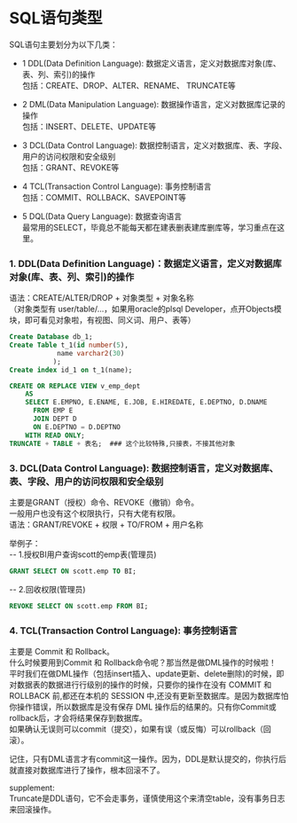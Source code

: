 # SQL语句类型
SQL语句主要划分为以下几类：

- 1 DDL(Data Definition Language): 数据定义语言，定义对数据库对象(库、表、列、索引)的操作  
包括：CREATE、DROP、ALTER、RENAME、 TRUNCATE等
  
- 2 DML(Data Manipulation Language): 数据操作语言，定义对数据库记录的操作  
包括：INSERT、DELETE、UPDATE等
  
- 3 DCL(Data Control Language): 数据控制语言，定义对数据库、表、字段、用户的访问权限和安全级别  
包括：GRANT、REVOKE等
  
- 4 TCL(Transaction Control Language): 事务控制语言  
包括：COMMIT、ROLLBACK、SAVEPOINT等
  
- 5 DQL(Data Query Language): 数据查询语言  
最常用的SELECT，毕竟总不能每天都在建表删表建库删库等，学习重点在这里。    

### 1. DDL(Data Definition Language)：数据定义语言，定义对数据库对象(库、表、列、索引)的操作
语法：CREATE/ALTER/DROP + 对象类型 + 对象名称     
（对象类型有 user/table/...，如果用oracle的plsql Developer，点开Objects模块，即可看见对象啦，有视图、同义词、用户、表等）

```sql
Create Database db_1;
Create Table t_1(id number(5),
            name varchar2(30)
           );
Create index id_1 on t_1(name);

CREATE OR REPLACE VIEW v_emp_dept
	AS
	SELECT E.EMPNO, E.ENAME, E.JOB, E.HIREDATE, E.DEPTNO, D.DNAME
	  FROM EMP E
	  JOIN DEPT D
	  ON E.DEPTNO = D.DEPTNO
	WITH READ ONLY;  
TRUNCATE + TABLE + 表名;  ### 这个比较特殊,只接表，不接其他对象  
```

### 3. DCL(Data Control Language): 数据控制语言，定义对数据库、表、字段、用户的访问权限和安全级别  
主要是GRANT（授权）命令、REVOKE（撤销）命令。      
一般用户也没有这个权限执行，只有大佬有权限。      
语法：GRANT/REVOKE  + 权限  +  TO/FROM  + 用户名称     

举例子：    
-- 1.授权BI用户查询scott的emp表(管理员)   
```sql
GRANT SELECT ON scott.emp TO BI;  
```
-- 2.回收权限(管理员)  
```sql
REVOKE SELECT ON scott.emp FROM BI;    
```

### 4. TCL(Transaction Control Language): 事务控制语言 
主要是 Commit 和 Rollback。    
什么时候要用到Commit 和 Rollback命令呢？那当然是做DML操作的时候啦！    
平时我们在做DML操作（包括insert插入、update更新、delete删除)的时候，即对数据表的数据进行行级别的操作的时候，只要你的操作在没有 COMMIT 和 ROLLBACK 前,都还在本机的 SESSION 中,还没有更新至数据库。是因为数据库怕你操作错误，所以数据库是没有保存 DML 操作后的结果的。只有你Commit或rollback后，才会将结果保存到数据库。    
如果确认无误则可以commit（提交），如果有误（或反悔）可以rollback（回滚）。  

记住，只有DML语言才有commit这一操作。因为，DDL是默认提交的，你执行后就直接对数据库进行了操作，根本回滚不了。  


supplement:  
Truncate是DDL语句，它不会走事务，谨慎使用这个来清空table，没有事务日志来回滚操作。  
